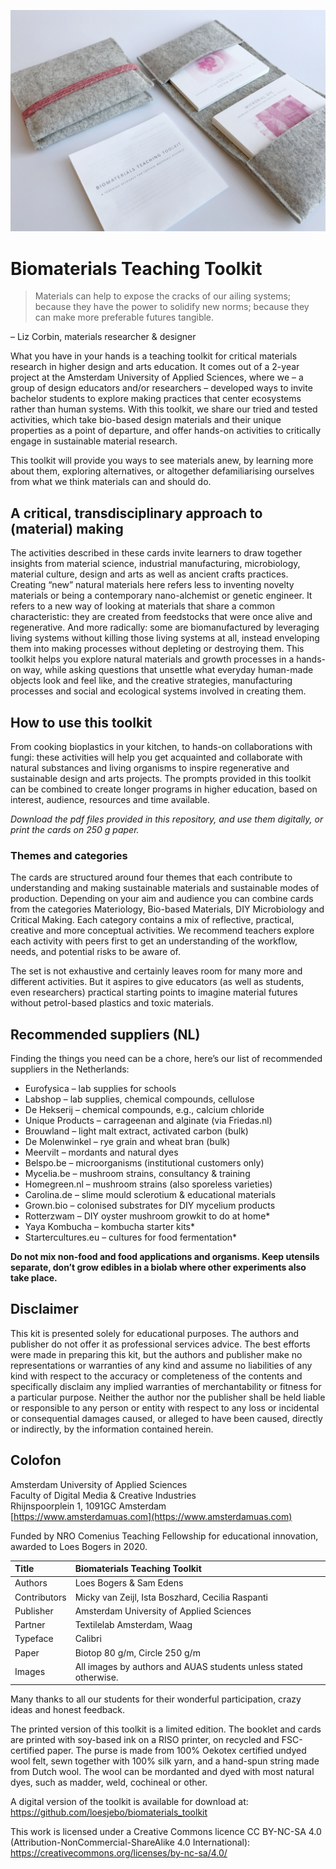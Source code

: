 ![](./toolkit.jpg)

# Biomaterials Teaching Toolkit

> Materials can help to expose the cracks of our ailing systems; because they have the power to solidify new norms; because they can make more preferable futures tangible.

– Liz Corbin, materials researcher & designer

What you have in your hands is a teaching toolkit for critical materials research in higher design and arts education. It comes out of a 2-year project at the Amsterdam University of Applied Sciences, where we – a group of design educators and/or researchers –  developed ways to invite bachelor students to explore making practices that center ecosystems rather than human systems. With this toolkit, we share our tried and tested activities, which take bio-based design materials and their unique properties as a point of departure, and offer hands-on activities to critically engage in sustainable material research. 

This toolkit will provide you ways to see materials anew, by learning more about them, exploring alternatives, or altogether defamiliarising ourselves from what we think materials can and should do. 


## A critical, transdisciplinary approach to (material) making

The activities described in these cards invite learners to draw together insights from material science, industrial manufacturing, microbiology, material culture, design and arts as well as ancient crafts practices. Creating “new” natural materials here refers less to inventing novelty materials or being a contemporary nano-alchemist or genetic engineer. It refers to a new way of looking at materials that share a common characteristic: they are created from feedstocks that were once alive and regenerative. And more radically: some are biomanufactured by leveraging living systems without killing those living systems at all, instead enveloping them into making processes without depleting or destroying them. This toolkit helps you explore natural materials and growth processes in a hands-on way, while asking questions that unsettle what everyday human-made objects look and feel like, and the creative strategies, manufacturing processes and social and ecological systems involved in creating them.

## How to use this toolkit

From cooking bioplastics in your kitchen, to hands-on collaborations with fungi: these activities will help you get acquainted and collaborate with natural substances and living organisms to inspire regenerative and sustainable design and arts projects. The prompts provided in this toolkit can be combined to create longer programs in higher education, based on interest, audience, resources and time available. 

*Download the pdf files provided in this repository, and use them digitally, or print the cards on 250 g paper.*

### Themes and categories

The cards are structured around four themes that each contribute to understanding and making sustainable materials and sustainable modes of production. Depending on your aim and audience you can combine cards from the categories Materiology, Bio-based Materials, DIY Microbiology and Critical Making. Each category contains a mix of reflective, practical, creative and more conceptual activities. We recommend teachers explore each activity with peers first to get an understanding of the workflow, needs, and potential risks to be aware of. 

The set is not exhaustive and certainly leaves room for many more and different activities. But it aspires to give educators (as well as students, even researchers) practical starting points to imagine material futures without petrol-based plastics and toxic materials.

## Recommended suppliers (NL)

Finding the things you need can be a chore, here’s our list of recommended suppliers in the Netherlands: 

* Eurofysica – lab supplies for schools
* Labshop – lab supplies, chemical compounds, cellulose
* De Hekserij – chemical compounds, e.g., calcium chloride
* Unique Products – carrageenan and alginate (via Friedas.nl)
* Brouwland – light malt extract, activated carbon (bulk)
* De Molenwinkel – rye grain and wheat bran (bulk)
* Meervilt – mordants and natural dyes
* Belspo.be – microorganisms (institutional customers only)
* Mycelia.be – mushroom strains, consultancy & training
* Homegreen.nl – mushroom strains (also sporeless varieties)
* Carolina.de – slime mould sclerotium & educational materials
* Grown.bio – colonised substrates for DIY mycelium products
* Rotterzwam – DIY oyster mushroom growkit to do at home*
* Yaya Kombucha – kombucha starter kits*
* Startercultures.eu – cultures for food fermentation*

**Do not mix non-food and food applications and organisms. Keep utensils separate, don’t grow edibles in a biolab where other experiments also take place.**

## Disclaimer

This kit is presented solely for educational purposes. The authors and publisher do not offer it as professional services advice. The best efforts were made in preparing this kit, but the authors and publisher make no representations or warranties of any kind and assume no liabilities of any kind with respect to the accuracy or completeness of the contents and specifically disclaim any implied warranties of merchantability or fitness for a particular purpose. Neither the author nor the publisher shall be held liable or responsible to any person or entity with respect to any loss or incidental or consequential damages caused, or alleged to have been caused, directly or indirectly, by the information contained herein. 

## Colofon

Amsterdam University of Applied Sciences<br>
Faculty of Digital Media & Creative Industries<br>
Rhijnspoorplein 1, 1091GC Amsterdam<br>
[https://www.amsterdamuas.com](https://www.amsterdamuas.com)<br>

Funded by NRO Comenius Teaching Fellowship for educational innovation, awarded to Loes Bogers in 2020.  


| Title        	| Biomaterials Teaching Toolkit                                    	|
|:--------------	|:-----------------------|
| Authors      	| Loes Bogers & Sam Edens|
| Contributors 	| Micky van Zeijl, Ista Boszhard, Cecilia Raspanti|                
| Publisher    	| Amsterdam University of Applied Sciences|
| Partner      	| Textilelab Amsterdam, Waag |
| Typeface     	| Calibri |
| Paper        	| Biotop 80 g/m, Circle 250 g/m |
| Images       	| All images by authors and AUAS students unless stated otherwise. |


Many thanks to all our students for their wonderful participation, crazy ideas and honest feedback. 

The printed version of this toolkit is a limited edition. The booklet and cards are printed with soy-based ink on a RISO printer, on recycled and FSC-certified paper. The purse is made from 100% Oekotex certified undyed wool felt, sewn together with 100% silk yarn, and a hand-spun string made from Dutch wool. The wool can be mordanted and dyed with most natural dyes, such as madder, weld, cochineal or other. 

A digital version of the toolkit is available for download at: https://github.com/loesjebo/biomaterials_toolkit 

This work is licensed under a Creative Commons licence CC BY-NC-SA 4.0 (Attribution-NonCommercial-ShareAlike 4.0 International):
https://creativecommons.org/licenses/by-nc-sa/4.0/ 
